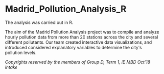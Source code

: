 # Madrid_Pollution_Analysis_R
The analysis was carried out in R. 

The aim of the Madrid Pollution Analysis project was to compile and analyze hourly pollution data from more than 20 stations across the city and several different pollutants. 
Our team created interactive data visualizations, and introduced considered explanatory variables to determine the city's pollution levels. 

*Copyrights reserved by the members of Group D, Term 1, IE MBD Oct'18 intake*
